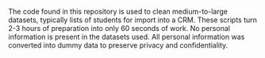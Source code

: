 The code found in this repository is used to clean medium-to-large datasets, typically lists of students for import into a CRM. These scripts turn 2-3 hours of preparation into only 60 seconds of work. No personal information is present in the datasets used. All personal information was converted into dummy data to preserve privacy and confidentiality.
